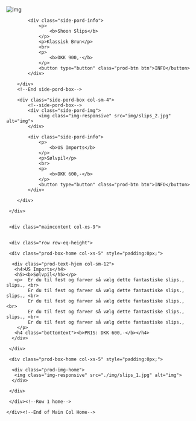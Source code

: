 <div class="side-pord-box col-sm-4">
            <!--side-pord-box-->
            <div class="side-pord-img">
                <img class="img-responsive" src="img/slips_1.jpg" alt="img">
            </div>
    
            <div class="side-pord-info">
                <p>
                    <b>Shoon Slips</b>
                </p>
                <p>Klassisk Brun</p>
                <br>
                <p>
                    <b>DKK 900,-</b>
                </p>
                <button type="button" class="prod-btn btn">INFO</button>
            </div>
    
        </div>
        <!--End side-pord-box-->
        
        <div class="side-pord-box col-sm-4">
            <!--side-pord-box-->
            <div class="side-pord-img">
                <img class="img-responsive" src="img/slips_2.jpg" alt="img">
            </div>
    
            <div class="side-pord-info">
                <p>
                    <b>US Imports</b>
                </p>
                <p>Sølvpil</p>
                <br>
                <p>
                    <b>DKK 600,-</b>
                </p>
                <button type="button" class="prod-btn btn">INFO</button>
            </div>
    
        </div>
     
     </div>
     
     
     <div class="maincontent col-xs-9">
     
     
     <div class="row row-eq-height">
     
     <div class="prod-box-home col-xs-5" style="padding:0px;">
     
      <div class="prod-text-hjem col-sm-12">
       <h4>US Imports</h4>
       <h5><b>Sølvpil</h5></p>
       <p>  Er du til fest og farver så vælg dette fantastiske slips., slips., <br>
            Er du til fest og farver så vælg dette fantastiske slips., slips., <br>
            Er du til fest og farver så vælg dette fantastiske slips.,         <br>
            Er du til fest og farver så vælg dette fantastiske slips., slips., <br>
            Er du til fest og farver så vælg dette fantastiske slips.,
        </p>
       <h4 class="bottomtext"><b>PRIS: DKK 600,-</b></h4>
      </div>
     
     </div>
     
     <div class="prod-box-home col-xs-5" style="padding:0px;">
     
      <div class="prod-img-home">
       <img class="img-responsive" src="./img/slips_1.jpg" alt="img">
      </div>
     
     </div>
     
     </div><!--Row 1 home-->
     
    </div><!--End of Main Col Home-->